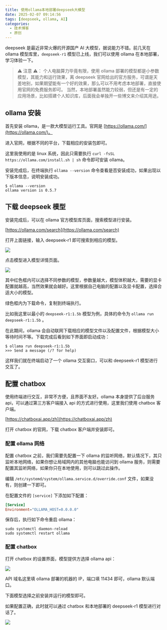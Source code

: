 ```yaml
---
title: 使用ollama本地部署deepseek大模型
date: 2025-02-07 09:14:56
tags: [deepseek, ollama, AI]
categories:
  - 技术博客
  - 原创
---
```


deepseek 是最近非常火爆的开源国产 AI 大模型，据说能力不错。前几天在 ollama 模型库里，`deepseek-r1` 模型已上线，我们可以使用 ollama 在本地部署，学习体验一下。

> ⚠️ 注意 ⚠️：
> 个人电脑算力毕竟有限，使用 ollama 部署的模型都是小参数模型，其能力和运行效果，离 deepseek 官网给出的官方服务，可谓是天差地别，如果期望能有一个好的效果，那么可以不用考虑本地部署，直接使用官网的免费服务即可。
> 当然，本地部署虽然能力较弱，但还是有一定的应用场景，比如搭建个人知识库，后面我会单独开一些博文来介绍其用途。

<!-- more -->

## ollama 安装

首先安装 ollama，是一款大模型运行工具。官网是 [https://ollama.com/](https://ollama.com/)。

进入官网，根据不同的平台，下载相应的安装包即可。

这里我使用的是 linux 系统，因此只需要执行 `curl -fsSL https://ollama.com/install.sh | sh` 命令即可安装 ollama。

安装完成后，在终端执行 `ollama --version` 命令查看是否安装成功，如果出现以下版本信息，说明安装成功。

```shell
$ ollama --version
ollama version is 0.5.7
```

## 下载 deepseek 模型

安装完成后，可以在 ollama 官方模型库页面，搜索模型进行安装。

[https://ollama.com/search](https://ollama.com/search)

打开上面链接，输入 deepseek-r1 即可搜索到相应的模型。

![](https://s2.loli.net/2025/02/07/uELMdzZWB84hGeP.png)

点击模型进入模型详情页面。

![](https://s2.loli.net/2025/02/07/d7jZwcDihbP5IWV.png)

其中红色框内可以选择不同参数的模型，参数量越大，模型体积越大，需要的显卡配置就越高，当然效果就会越好。这里根据自己电脑的配置以及显卡配置，选择合适大小的模型。

绿色框内为下载命令，复制到终端执行。

比如我这里以最小的 `deepseek-r1:1.5b` 模型为例，具体的命令为 `ollama run deepseek-r1:1.5b` 。

在此期间，ollama 会自动联网下载相应的模型文件以及配置文件，根据模型大小等待时间不等。下载完成后看到如下界面即启动成功：

```shell
$ ollama run deepseek-r1:1.5b
>>> Send a message (/? for help)
```

这样我们就在终端启动了一个 ollama 交互窗口，可以和 deepseek-r1 模型进行交互了。

## 配置 chatbox

使用终端进行交互，非常不方便，且界面不友好。ollama 本身提供了后台服务 api，可以通过第三方客户端接入 api 的方式进行使用，这里我们使用 chatbox 客户端。

[https://chatboxai.app/zh](https://chatboxai.app/zh)

打开 chatbox 的官网，下载 chatbox 客户端并安装即可。

### 配置 ollama 网络

配置 chatbox 之前，我们需要先配置一下 ollama 的监听网络，默认情况下，其只监听本地网络，如果你想让局域网内的其他电脑也能访问到 ollama 服务，则需要配置其监听网络，如果你只在本地使用，则可以跳过此操作。

编辑 `/etc/systemd/system/ollama.service.d/override.conf` 文件，如果没有，则创建一下即可。

在配置文件的 `[service]` 下添加如下配置：

```conf
[Service]
Environment="OLLAMA_HOST=0.0.0.0"
```

保存后，执行如下命令重启 ollama：

```shell
sudo systemctl daemon-reload
sudo systemctl restart ollama
```

### 配置 chatbox

打开 chatbox 的设置界面，模型提供方选择 ollama api：

![](https://s2.loli.net/2025/02/07/yMKRlnOxW2q4m5V.png)

API 域名这里填 ollama 部署的机器的 IP，端口填 11434 即可，ollama 默认端口。

下面模型选择之前安装并运行的模型即可。

如果配置正确，此时就可以通过 chatbox 和本地部署的 deepseek-r1 模型进行对话了。

![](https://s2.loli.net/2025/02/07/CRSUAbVvlGoYyTa.png)

